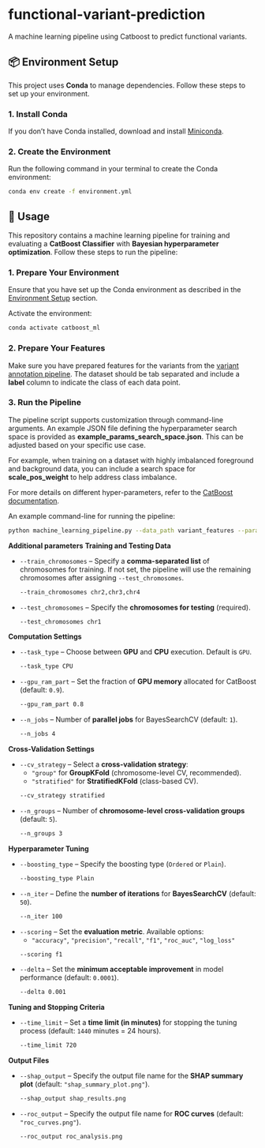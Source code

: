 # functional-variant-prediction
A machine learning pipeline using Catboost to predict functional variants.

## 📦 Environment Setup

This project uses **Conda** to manage dependencies. Follow these steps to set up your environment.

###  1. Install Conda
If you don’t have Conda installed, download and install [Miniconda](https://docs.conda.io/en/latest/miniconda.html).

###  2. Create the Environment
Run the following command in your terminal to create the Conda environment:

```sh
conda env create -f environment.yml
```
## 🚀 Usage

This repository contains a machine learning pipeline for training and evaluating a **CatBoost Classifier** with **Bayesian hyperparameter optimization**. Follow these steps to run the pipeline:

###  1. Prepare Your Environment
Ensure that you have set up the Conda environment as described in the [Environment Setup](#-environment-setup) section.

Activate the environment:
```sh
conda activate catboost_ml
```
### 2. Prepare Your Features
Make sure you have prepared features for the variants from the [variant annotation pipeline](https://github.com/evotools/nf-VarAnno). The dataset should be tab separated and include a **label** column to indicate the class of each data point.

### 3. Run the Pipeline
The pipeline script supports customization through command-line arguments. An example JSON file defining the hyperparameter search space is provided as **example_params_search_space.json**. This can be adjusted based on your specific use case.  

For example, when training on a dataset with highly imbalanced foreground and background data, you can include a search space for **scale_pos_weight** to help address class imbalance.  

For more details on different hyper-parameters, refer to the [CatBoost documentation](https://catboost.ai/en/docs/references/training-parameters/).

An example command-line for running the pipeline:
```sh
python machine_learning_pipeline.py --data_path variant_features --param_space example_params_search_space --model_output_path trained_model.cbm --test_chromosomes chr1 
```
**Additional parameters**
**Training and Testing Data**
- `--train_chromosomes` – Specify a **comma-separated list** of chromosomes for training. If not set, the pipeline will use the remaining chromosomes after assigning `--test_chromosomes`.
  ```sh
  --train_chromosomes chr2,chr3,chr4
  ```
- `--test_chromosomes` – Specify the **chromosomes for testing** (required).
  ```sh
  --test_chromosomes chr1
  ```

**Computation Settings**
- `--task_type` – Choose between **GPU** and **CPU** execution. Default is `GPU`.
  ```sh
  --task_type CPU
  ```
- `--gpu_ram_part` – Set the fraction of **GPU memory** allocated for CatBoost (default: `0.9`).
  ```sh
  --gpu_ram_part 0.8
  ```
- `--n_jobs` – Number of **parallel jobs** for BayesSearchCV (default: `1`).
  ```sh
  --n_jobs 4
  ```

**Cross-Validation Settings**
- `--cv_strategy` – Select a **cross-validation strategy**:
  - `"group"` for **GroupKFold** (chromosome-level CV, recommended).
  - `"stratified"` for **StratifiedKFold** (class-based CV).
  ```sh
  --cv_strategy stratified
  ```
- `--n_groups` – Number of **chromosome-level cross-validation groups** (default: `5`).
  ```sh
  --n_groups 3
  ```

**Hyperparameter Tuning**
- `--boosting_type` – Specify the boosting type (`Ordered` or `Plain`).
  ```sh
  --boosting_type Plain
  ```
- `--n_iter` – Define the **number of iterations** for **BayesSearchCV** (default: `50`).
  ```sh
  --n_iter 100
  ```
- `--scoring` – Set the **evaluation metric**. Available options:
  - `"accuracy"`, `"precision"`, `"recall"`, `"f1"`, `"roc_auc"`, `"log_loss"`
  ```sh
  --scoring f1
  ```
- `--delta` – Set the **minimum acceptable improvement** in model performance (default: `0.0001`).
  ```sh
  --delta 0.001
  ```

**Tuning and Stopping Criteria**
- `--time_limit` – Set a **time limit (in minutes)** for stopping the tuning process (default: `1440` minutes = 24 hours).
  ```sh
  --time_limit 720
  ```

**Output Files**
- `--shap_output` – Specify the output file name for the **SHAP summary plot** (default: `"shap_summary_plot.png"`).
  ```sh
  --shap_output shap_results.png
  ```
- `--roc_output` – Specify the output file name for **ROC curves** (default: `"roc_curves.png"`).
  ```sh
  --roc_output roc_analysis.png
  ```


